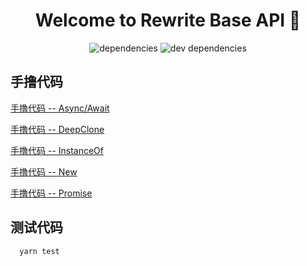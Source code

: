 <h1 align="center">Welcome to Rewrite Base API 👋</h1>

<p align="center">
<img src="https://img.shields.io/badge/dependencies-up to date-8c7ae6" alt="dependencies">
<img src="https://img.shields.io/badge/dev dependencies-up to date-44bd32" alt="dev dependencies">
<p>

## 手撸代码
  [手撸代码 -- Async/Await](https://github.com/Gloomysunday28/mock-base-API/blob/master/Async/asnyc-await.js)

  [手撸代码 -- DeepClone](https://github.com/Gloomysunday28/mock-base-API/blob/master/DeepClone/index.js)

  [手撸代码 -- InstanceOf](https://github.com/Gloomysunday28/mock-base-API/blob/master/InstanceOf/index.js)

  [手撸代码 -- New](https://github.com/Gloomysunday28/mock-base-API/blob/master/New/index.js)

  [手撸代码 -- Promise](https://github.com/Gloomysunday28/mock-base-API/blob/master/Promise/index.js)

## 测试代码
```javascript
  yarn test
```
